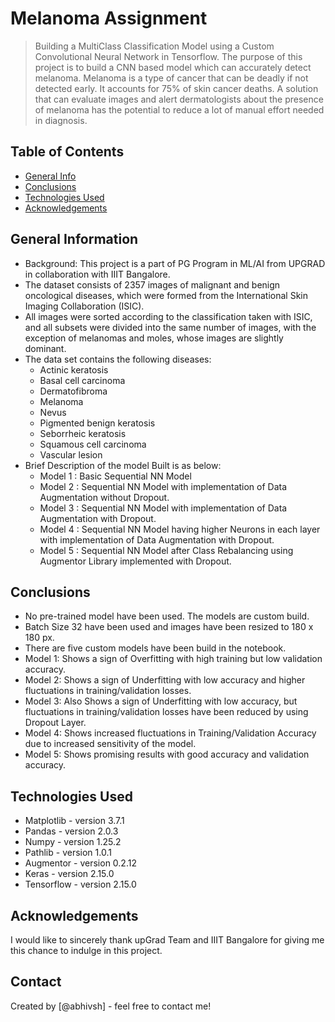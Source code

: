 # Melanoma Assignment
> Building a MultiClass Classification Model using a Custom Convolutional Neural Network in Tensorflow.
> The purpose of this project is to build a CNN based model which can accurately detect melanoma. Melanoma is a type of cancer that can be deadly if not detected early. It accounts for 75% of skin cancer deaths. A solution that can evaluate images and alert dermatologists about the presence of melanoma has the potential to reduce a lot of manual effort needed in diagnosis.


## Table of Contents
* [General Info](#general-information)
* [Conclusions](#conclusions)
* [Technologies Used](#technologies-used)
* [Acknowledgements](#acknowledgements)

<!-- You can include any other section that is pertinent to your problem -->

## General Information
- Background: This project is a part of PG Program in ML/AI from UPGRAD in collaboration with IIIT Bangalore.
- The dataset consists of 2357 images of malignant and benign oncological diseases, which were formed from the International Skin Imaging Collaboration (ISIC).
- All images were sorted according to the classification taken with ISIC, and all subsets were divided into the same number of images, with the exception of melanomas and moles, whose images are slightly dominant.
- The data set contains the following diseases:
  - Actinic keratosis
  - Basal cell carcinoma
  - Dermatofibroma
  - Melanoma
  - Nevus
  - Pigmented benign keratosis
  - Seborrheic keratosis
  - Squamous cell carcinoma
  - Vascular lesion
- Brief Description of the model Built is as below:
  - Model 1 : Basic Sequential NN Model
  - Model 2 : Sequential NN Model with implementation of Data Augmentation without Dropout.
  - Model 3 : Sequential NN Model with implementation of Data Augmentation with Dropout.
  - Model 4 : Sequential NN Model having higher Neurons in each layer with implementation of Data Augmentation with Dropout.
  - Model 5 : Sequential NN Model after Class Rebalancing using Augmentor Library implemented with Dropout.

<!-- You don't have to answer all the questions - just the ones relevant to your project. -->

## Conclusions
- No pre-trained model have been used. The models are custom build.
- Batch Size 32 have been used and images have been resized to 180 x 180 px.
- There are five custom models have been build in the notebook.
- Model 1: Shows a sign of Overfitting with high training but low validation accuracy.
- Model 2: Shows a sign of Underfitting with low accuracy and higher fluctuations in training/validation losses.
- Model 3: Also Shows a sign of Underfitting with low accuracy, but fluctuations in training/validation losses have been reduced by using Dropout Layer.
- Model 4: Shows increased fluctuations in Training/Validation Accuracy due to increased sensitivity of the model.
- Model 5: Shows promising results with good accuracy and validation accuracy.

<!-- You don't have to answer all the questions - just the ones relevant to your project. -->

## Technologies Used 
- Matplotlib - version 3.7.1
- Pandas - version 2.0.3
- Numpy - version 1.25.2
- Pathlib - version 1.0.1
- Augmentor - version 0.2.12
- Keras - version 2.15.0
- Tensorflow - version 2.15.0

<!-- As the libraries versions keep on changing, it is recommended to mention the version of library used in this project -->

## Acknowledgements
I would like to sincerely thank upGrad Team and IIIT Bangalore for giving me this chance to indulge in this project.


## Contact
Created by [@abhivsh] - feel free to contact me!

<!-- You don't have to include all sections - just the one's relevant to your project -->
